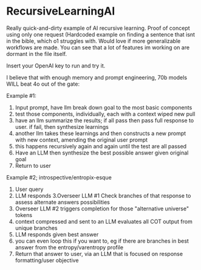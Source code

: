 # RecursiveLearningAI
Really quick-and-dirty example of AI recursive learning. Proof of concept using only one request (Hardcoded example on finding a sentence that isnt in the bible, which o1 struggles with. Would love if more generalizable workflows are made. You can see that a lot of features im working on are dormant in the file itself. 

Insert your OpenAI key to run and try it. 

I believe that with enough memory and prompt engineering, 70b models WILL beat 4o out of the gate:

Example #1:

1. Input prompt, have llm break down goal to the most basic components 
2. test those components, individually, each with a context wiped new pull 
3. have an llm summarize the results; if all pass then pass full response to user. if fail, then synthesize learnings 
4. another llm takes these learnings and then constructs a new prompt with new context, amending the original user prompt 
5. this happens recursively again and again until the test are all passed
6. Have an LLM then synthesize the best possible answer given original goal
7. Return to user


Example #2; introspective/entropix-esque
1. User query
2.  LLM responds
3.Overseer LLM #1  Check branches of that response to assess alternate answers possibilities
4. Overseer LLM #2 triggers completion  for those "alternative universe" tokens 
5. context compressed and sent to an  LLM evaluates all COT output from unique branches 
6. LLM responds given best answer
7. you can even loop this if you want to, eg if there are branches in best answer from the entropy/varentropy profile
8. Return that answer to user, via an LLM that is focused on response formatting/user objective
